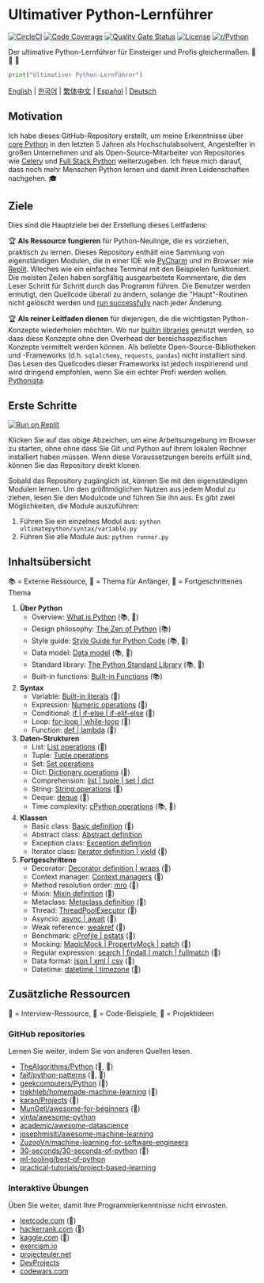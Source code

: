 # Ultimativer Python-Lernführer

[![CircleCI](https://img.shields.io/circleci/build/github/huangsam/ultimate-python)](https://circleci.com/gh/huangsam/ultimate-python)
[![Code Coverage](https://img.shields.io/codecov/c/github/huangsam/ultimate-python)](https://codecov.io/gh/huangsam/ultimate-python)
[![Quality Gate Status](https://img.shields.io/sonar/quality_gate/huangsam_ultimate-python?server=https%3A%2F%2Fsonarcloud.io)](https://sonarcloud.io/dashboard?id=huangsam_ultimate-python)
[![License](https://img.shields.io/github/license/huangsam/ultimate-python)](https://github.com/huangsam/ultimate-python/blob/master/LICENSE)
[![r/Python](https://img.shields.io/reddit/subreddit-subscribers/Python)](https://www.reddit.com/r/Python/comments/inllmf/ultimate_python_study_guide/)

Der ultimative Python-Lernführer für Einsteiger und Profis gleichermaßen. :snake: :snake: :snake:

```python
print("Ultimativer Python-Lernführer")
```

[English](README.md) |
[한국어](README.ko.md) |
[繁体中文](README.zh_tw.md) |
[Español](README.es.md) |
[Deutsch](README.de.md)

## Motivation

Ich habe dieses GitHub-Repository erstellt, um meine Erkenntnisse über [core Python](https://www.python.org/)
in den letzten 5 Jahren als Hochschulabsolvent, Angestellter in
großen Unternehmen und als Open-Source-Mitarbeiter von Repositories wie
[Celery](https://github.com/celery/celery) und
[Full Stack Python](https://github.com/mattmakai/fullstackpython.com) weiterzugeben.
Ich freue mich darauf, dass noch mehr Menschen Python lernen und damit ihren Leidenschaften nachgehen. :mortar_board:

## Ziele

Dies sind die Hauptziele bei der Erstellung dieses Leitfadens:

:trophy: **Als Ressource fungieren** für Python-Neulinge, die es vorziehen, praktisch zu lernen.
Dieses Repository enthält eine Sammlung von eigenständigen Modulen, die in einer IDE
wie [PyCharm](https://www.jetbrains.com/pycharm/) und im Browser wie
[Replit](https://replit.com/languages/python3). Wleches wie ein einfaches Terminal 
mit den Beispielen funktioniert. Die meisten Zeilen haben sorgfältig ausgearbeitete Kommentare, die den Leser
Schritt für Schritt durch das Programm führen. Die Benutzer werden ermutigt, den
Quellcode überall zu ändern, solange die "Haupt"-Routinen nicht gelöscht werden und
[run successfully](runner.py) nach jeder Änderung.

:trophy: **Als reiner Leitfaden dienen** für diejenigen, die die wichtigsten Python-Konzepte wiederholen möchten.
Wo nur [builtin libraries](https://docs.python.org/3/library/) genutzt werden, so dass
diese Konzepte ohne den Overhead der bereichsspezifischen Konzepte vermittelt werden können. Als
beliebte Open-Source-Bibliotheken und -Frameworks (d.h. `sqlalchemy`, `requests`,
`pandas`) nicht installiert sind. Das Lesen des Quellcodes dieser Frameworks ist jedoch
inspirierend und wird dringend empfohlen, wenn Sie ein echter Profi werden wollen.
[Pythonista](https://www.urbandictionary.com/define.php?term=pythonista).

## Erste Schritte

[![Run on Replit](https://replit.com/badge/github/huangsam/ultimate-python)](https://replit.com/github/huangsam/ultimate-python)

Klicken Sie auf das obige Abzeichen, um eine Arbeitsumgebung im Browser zu starten, ohne
ohne dass Sie Git und Python auf Ihrem lokalen Rechner installiert haben müssen. Wenn diese Voraussetzungen
bereits erfüllt sind, können Sie das Repository direkt klonen.

Sobald das Repository zugänglich ist, können Sie mit den eigenständigen
Modulen lernen. Um den größtmöglichen Nutzen aus jedem Modul zu ziehen, lesen Sie den Modulcode und führen Sie ihn aus.
Es gibt zwei Möglichkeiten, die Module auszuführen:

1. Führen Sie ein einzelnes Modul aus: `python ultimatepython/syntax/variable.py`
2. Führen Sie alle Module aus: `python runner.py`

## Inhaltsübersicht

:books: = Externe Ressource,
:cake: = Thema für Anfänger,
:exploding_head: = Fortgeschrittenes Thema

1. **Über Python**
    - Overview: [What is Python](https://github.com/trekhleb/learn-python/blob/master/src/getting_started/what_is_python.md) (:books:, :cake:)
    - Design philosophy: [The Zen of Python](https://www.python.org/dev/peps/pep-0020/) (:books:)
    - Style guide: [Style Guide for Python Code](https://www.python.org/dev/peps/pep-0008/) (:books:, :exploding_head:)
    - Data model: [Data model](https://docs.python.org/3/reference/datamodel.html) (:books:, :exploding_head:)
    - Standard library: [The Python Standard Library](https://docs.python.org/3/library/) (:books:, :exploding_head:)
    - Built-in functions: [Built-in Functions](https://docs.python.org/3/library/functions.html) (:books:)
2. **Syntax**
    - Variable: [Built-in literals](ultimatepython/syntax/variable.py) (:cake:)
    - Expression: [Numeric operations](ultimatepython/syntax/expression.py) (:cake:)
    - Conditional: [if | if-else | if-elif-else](ultimatepython/syntax/conditional.py) (:cake:)
    - Loop: [for-loop | while-loop](ultimatepython/syntax/loop.py) (:cake:)
    - Function: [def | lambda](ultimatepython/syntax/function.py) (:cake:)
3. **Daten-Strukturen**
    - List: [List operations](ultimatepython/data_structures/list.py) (:cake:)
    - Tuple: [Tuple operations](ultimatepython/data_structures/tuple.py)
    - Set: [Set operations](ultimatepython/data_structures/set.py)
    - Dict: [Dictionary operations](ultimatepython/data_structures/dict.py) (:cake:)
    - Comprehension: [list | tuple | set | dict](ultimatepython/data_structures/comprehension.py)
    - String: [String operations](ultimatepython/data_structures/string.py) (:cake:)
    - Deque: [deque](ultimatepython/data_structures/deque.py) (:exploding_head:)
    - Time complexity: [cPython operations](https://wiki.python.org/moin/TimeComplexity) (:books:, :exploding_head:)
4. **Klassen**
    - Basic class: [Basic definition](ultimatepython/classes/basic_class.py) (:cake:)
    - Abstract class: [Abstract definition](ultimatepython/classes/abstract_class.py)
    - Exception class: [Exception definition](ultimatepython/classes/exception_class.py)
    - Iterator class: [Iterator definition | yield](ultimatepython/classes/iterator_class.py) (:exploding_head:)
5. **Fortgeschrittene**
    - Decorator: [Decorator definition | wraps](ultimatepython/advanced/decorator.py) (:exploding_head:)
    - Context manager: [Context managers](ultimatepython/advanced/context_manager.py) (:exploding_head:)
    - Method resolution order: [mro](ultimatepython/advanced/mro.py) (:exploding_head:)
    - Mixin: [Mixin definition](ultimatepython/advanced/mixin.py) (:exploding_head:)
    - Metaclass: [Metaclass definition](ultimatepython/advanced/meta_class.py) (:exploding_head:)
    - Thread: [ThreadPoolExecutor](ultimatepython/advanced/thread.py) (:exploding_head:)
    - Asyncio: [async | await](ultimatepython/advanced/async.py) (:exploding_head:)
    - Weak reference: [weakref](ultimatepython/advanced/weak_ref.py) (:exploding_head:)
    - Benchmark: [cProfile | pstats](ultimatepython/advanced/benchmark.py) (:exploding_head:)
    - Mocking: [MagicMock | PropertyMock | patch](ultimatepython/advanced/mocking.py) (:exploding_head:)
    - Regular expression: [search | findall | match | fullmatch](ultimatepython/advanced/regex.py) (:exploding_head:)
    - Data format: [json | xml | csv](ultimatepython/advanced/data_format.py) (:exploding_head:)
    - Datetime: [datetime | timezone](ultimatepython/advanced/date_time.py) (:exploding_head:)

## Zusätzliche Ressourcen

:necktie: = Interview-Ressource,
:test_tube: = Code-Beispiele,
:brain: = Projektideen

### GitHub repositories

Lernen Sie weiter, indem Sie von anderen Quellen lesen.

- [TheAlgorithms/Python](https://github.com/TheAlgorithms/Python) (:necktie:, :test_tube:)
- [faif/python-patterns](https://github.com/faif/python-patterns) (:necktie:, :test_tube:)
- [geekcomputers/Python](https://github.com/geekcomputers/Python) (:test_tube:)
- [trekhleb/homemade-machine-learning](https://github.com/trekhleb/homemade-machine-learning) (:test_tube:)
- [karan/Projects](https://github.com/karan/Projects) (:brain:)
- [MunGell/awesome-for-beginners](https://github.com/MunGell/awesome-for-beginners) (:brain:)
- [vinta/awesome-python](https://github.com/vinta/awesome-python)
- [academic/awesome-datascience](https://github.com/academic/awesome-datascience)
- [josephmisiti/awesome-machine-learning](https://github.com/josephmisiti/awesome-machine-learning)
- [ZuzooVn/machine-learning-for-software-engineers](https://github.com/ZuzooVn/machine-learning-for-software-engineers)
- [30-seconds/30-seconds-of-python](https://github.com/30-seconds/30-seconds-of-python) (:test_tube:)
- [ml-tooling/best-of-python](https://github.com/ml-tooling/best-of-python)
- [practical-tutorials/project-based-learning](https://github.com/practical-tutorials/project-based-learning#python)

### Interaktive Übungen

Üben Sie weiter, damit Ihre Programmierkenntnisse nicht einrosten.

- [leetcode.com](https://leetcode.com/) (:necktie:)
- [hackerrank.com](https://www.hackerrank.com/) (:necktie:)
- [kaggle.com](https://www.kaggle.com/) (:brain:)
- [exercism.io](https://exercism.io/)
- [projecteuler.net](https://projecteuler.net/)
- [DevProjects](https://www.codementor.io/projects/python)
- [codewars.com](https://www.codewars.com/)
